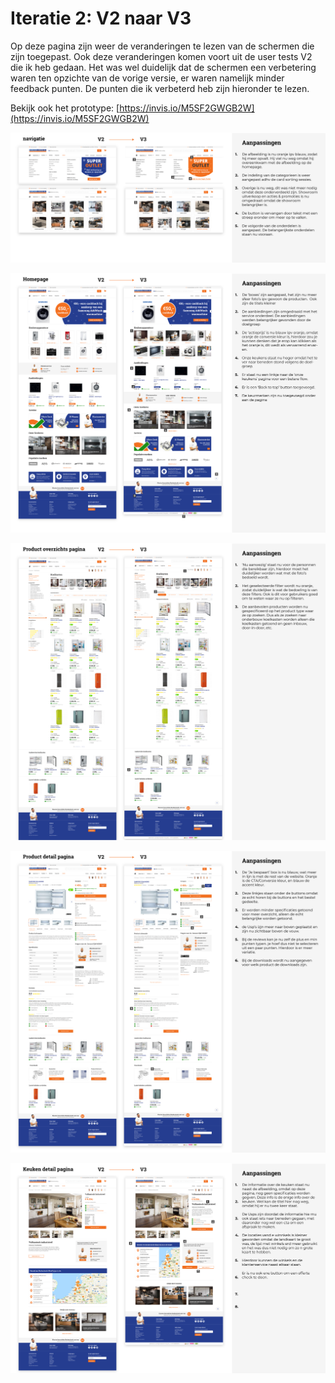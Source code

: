 # Iteratie 2: V2 naar V3

Op deze pagina zijn weer de veranderingen te lezen van de schermen die zijn toegepast. Ook deze veranderingen komen voort uit de user tests V2 die ik heb gedaan. Het was wel duidelijk dat de schermen een verbetering waren ten opzichte van de vorige versie, er waren namelijk minder feedback punten. De punten die ik verbeterd heb zijn hieronder te lezen.

Bekijk ook het prototype: [https://invis.io/M5SF2GWGB2W](https://invis.io/M5SF2GWGB2W)

![Navigatie V2 -V3](../.gitbook/assets/navigatie-v2.png)

![Homepage V2 -V3](../.gitbook/assets/homepage-v2.png)

![Product overzicht pagina V2 -V3](../.gitbook/assets/product-overzicht-v2.png)

![PDP V2 -V3](../.gitbook/assets/product-detail-v2.png)

![Keuken Detail V2 -V3](../.gitbook/assets/keuken-detail-v2.png)



